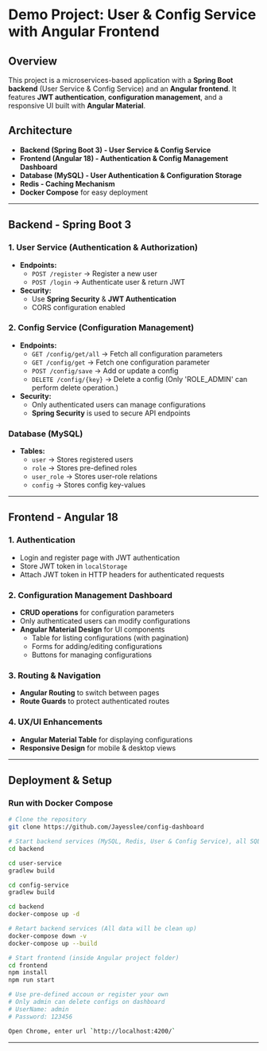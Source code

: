 # Demo Project: User & Config Service with Angular Frontend

## Overview
This project is a microservices-based application with a **Spring Boot backend** (User Service & Config Service) and an **Angular frontend**. It features **JWT authentication**, **configuration management**, and a responsive UI built with **Angular Material**.

## Architecture
- **Backend (Spring Boot 3) - User Service & Config Service**
- **Frontend (Angular 18) - Authentication & Config Management Dashboard**
- **Database (MySQL) - User Authentication & Configuration Storage**
- **Redis - Caching Mechanism**
- **Docker Compose** for easy deployment

---

## Backend - Spring Boot 3
### **1. User Service (Authentication & Authorization)**
- **Endpoints:**
  - `POST /register` → Register a new user
  - `POST /login` → Authenticate user & return JWT
- **Security:**
  - Use **Spring Security** & **JWT Authentication**
  - CORS configuration enabled

### **2. Config Service (Configuration Management)**
- **Endpoints:**
  - `GET /config/get/all` → Fetch all configuration parameters
  - `GET /config/get` → Fetch one configuration parameter
  - `POST /config/save` → Add or update a  config
  - `DELETE /config/{key}` → Delete a config (Only 'ROLE_ADMIN' can perform delete operation.)
- **Security:**
  - Only authenticated users can manage configurations
  - **Spring Security** is used to secure API endpoints

### **Database (MySQL)**
- **Tables:**
  - `user` → Stores registered users
  - `role` → Stores pre-defined roles
  - `user_role` → Stores user-role relations
  - `config` → Stores config key-values
  

---

## Frontend - Angular 18
### **1. Authentication**
- Login and register page with JWT authentication
- Store JWT token in `localStorage`
- Attach JWT token in HTTP headers for authenticated requests

### **2. Configuration Management Dashboard**
- **CRUD operations** for configuration parameters
- Only authenticated users can modify configurations
- **Angular Material Design** for UI components
  - Table for listing configurations (with pagination)
  - Forms for adding/editing configurations
  - Buttons for managing configurations

### **3. Routing & Navigation**
- **Angular Routing** to switch between pages
- **Route Guards** to protect authenticated routes

### **4. UX/UI Enhancements**
- **Angular Material Table** for displaying configurations
- **Responsive Design** for mobile & desktop views

---

## Deployment & Setup
### **Run with Docker Compose**
```bash
# Clone the repository
git clone https://github.com/Jayesslee/config-dashboard

# Start backend services (MySQL, Redis, User & Config Service), all SQL shall be automatically excuted.
cd backend

cd user-service
gradlew build

cd config-service
gradlew build

cd backend
docker-compose up -d

# Retart backend services (All data will be clean up)
docker-compose down -v
docker-compose up --build

# Start frontend (inside Angular project folder)
cd frontend
npm install
npm run start

# Use pre-defined accoun or register your own
# Only admin can delete configs on dashboard
# UserName: admin
# Password: 123456

Open Chrome, enter url `http://localhost:4200/`
```


---




